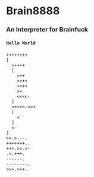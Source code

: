 # Brain8888
### An Interpreter for Brainfuck

#### `Hello World`
```
++++++++
[
  >++++
  [
    >++
    >+++
    >+++
    >+
    <<<<-
  ]
  >+>+>->>+
  [
    <
  ]
  <-
]
>>.>---.
+++++++..
+++.>>.<-
.<.+++.
------.
--------.
>>+.>++.
```
